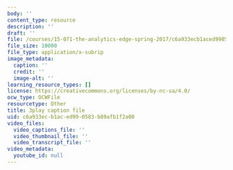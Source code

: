 ```yaml
---
body: ''
content_type: resource
description: ''
draft: ''
file: /courses/15-071-the-analytics-edge-spring-2017/c6a933ecb1aced990583b89afb1f2a00_WIKsL9tPoAE.srt
file_size: 10000
file_type: application/x-subrip
image_metadata:
  caption: ''
  credit: ''
  image-alt: ''
learning_resource_types: []
license: https://creativecommons.org/licenses/by-nc-sa/4.0/
ocw_type: OCWFile
resourcetype: Other
title: 3play caption file
uid: c6a933ec-b1ac-ed99-0583-b89afb1f2a00
video_files:
  video_captions_file: ''
  video_thumbnail_file: ''
  video_transcript_file: ''
video_metadata:
  youtube_id: null
---
```

